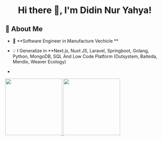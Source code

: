 <h1 align="center">Hi there 👋, I'm Didin Nur Yahya!</h1>

## 🚀 About Me  
- 🏢 **Software Engineer in Manufacture Vechicle **  
- 💡 I Generalize in **Next.js, Nuxt JS, Laravel, Springboot, Golang, Python, MongoDB, SQL And Low Code Platform (Outsystem, Baiteda, Mendix, Weaver Ecology)

- <p align="left">
<a href="https://github.com/dzoxploit">
  <img height="180em" src="https://github-readme-stats-eight-theta.vercel.app/api?username=shintyabelaa&show_icons=true&theme=algolia&include_all_commits=true&count_private=true"/>
  <img height="180em" src="https://github-readme-stats-eight-theta.vercel.app/api/top-langs/?username=dzoxploit&layout=compact&langs_count=8&theme=algolia"/>
</a>
</p> 
